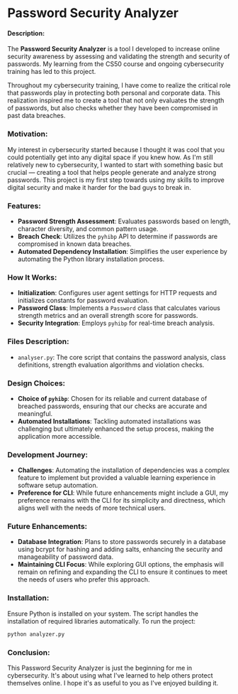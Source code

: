 # Password Security Analyzer

#### Description:
The **Password Security Analyzer** is a tool I developed to increase online security awareness by assessing and validating the strength and security of passwords. My learning from the CS50 course and ongoing cybersecurity training has led to this project.

Throughout my cybersecurity training, I have come to realize the critical role that passwords play in protecting both personal and corporate data. This realization inspired me to create a tool that not only evaluates the strength of passwords, but also checks whether they have been compromised in past data breaches.

### Motivation:
My interest in cybersecurity started because I thought it was cool that you could potentially get into any digital space if you knew how. As I'm still relatively new to cybersecurity, I wanted to start with something basic but crucial — creating a tool that helps people generate and analyze strong passwords. This project is my first step towards using my skills to improve digital security and make it harder for the bad guys to break in.

### Features:
- **Password Strength Assessment**: Evaluates passwords based on length, character diversity, and common pattern usage.
- **Breach Check**: Utilizes the `pyhibp` API to determine if passwords are compromised in known data breaches.
- **Automated Dependency Installation**: Simplifies the user experience by automating the Python library installation process.

### How It Works:
- **Initialization**: Configures user agent settings for HTTP requests and initializes constants for password evaluation.
- **Password Class**: Implements a `Password` class that calculates various strength metrics and an overall strength score for passwords.
- **Security Integration**: Employs `pyhibp` for real-time breach analysis.

### Files Description:
- `analyser.py`: The core script that contains the password analysis, class definitions, strength evaluation algorithms and violation checks.

### Design Choices:
- **Choice of `pyhibp`**: Chosen for its reliable and current database of breached passwords, ensuring that our checks are accurate and meaningful.
- **Automated Installations**: Tackling automated installations was challenging but ultimately enhanced the setup process, making the application more accessible.

### Development Journey:
- **Challenges**: Automating the installation of dependencies was a complex feature to implement but provided a valuable learning experience in software setup automation.
- **Preference for CLI**: While future enhancements might include a GUI, my preference remains with the CLI for its simplicity and directness, which aligns well with the needs of more technical users.

### Future Enhancements:
- **Database Integration**: Plans to store passwords securely in a database using bcrypt for hashing and adding salts, enhancing the security and manageability of password data.
- **Maintaining CLI Focus**: While exploring GUI options, the emphasis will remain on refining and expanding the CLI to ensure it continues to meet the needs of users who prefer this approach.

### Installation:
Ensure Python is installed on your system. The script handles the installation of required libraries automatically. To run the project:
```bash
python analyzer.py
```
### Conclusion:

This Password Security Analyzer is just the beginning for me in cybersecurity. It's about using what I've learned to help others protect themselves online. I hope it's as useful to you as I've enjoyed building it.
